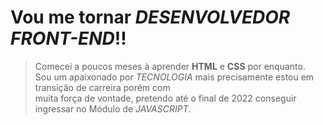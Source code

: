 
# Vou me tornar *DESENVOLVEDOR FRONT-END*!!
> Comecei a poucos meses à aprender **HTML** e **CSS** por enquanto. <br/>
> Sou um apaixonado por *TECNOLOGIA* mais precisamente estou em transição de carreira porém com </br>
> muita força de vontade, pretendo até o final de 2022 conseguir ingressar no Módulo de *JAVASCRIPT*.


